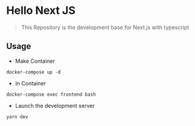 # Hello Next JS

> This Repository is the development base for Next.js with typescript

## Usage

- Make Container

```
docker-compose up -d
```

- In Container

```
docker-compose exec frontend bash
```

- Launch the development server

```
yarn dev
```

